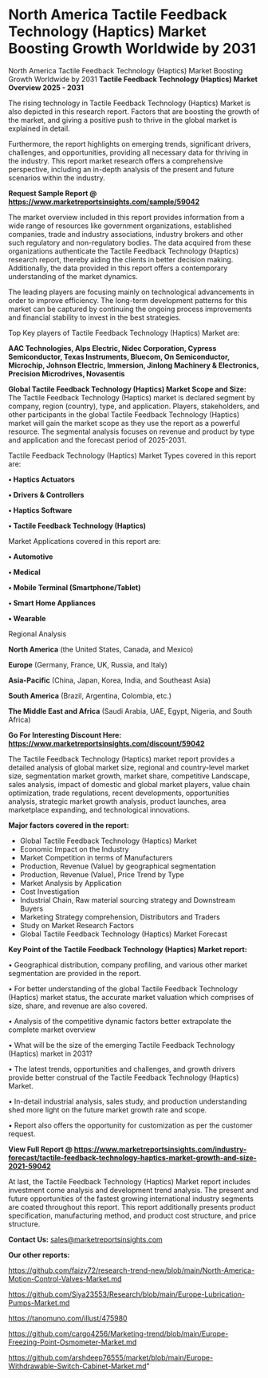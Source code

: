# North America Tactile Feedback Technology (Haptics) Market Boosting Growth Worldwide by 2031
North America Tactile Feedback Technology (Haptics) Market Boosting Growth Worldwide by 2031
<Strong> Tactile Feedback Technology (Haptics) Market Overview 2025 - 2031</strong>

The rising technology in Tactile Feedback Technology (Haptics) Market is also depicted in this research report. Factors that are boosting the growth of the market, and giving a positive push to thrive in the global market is explained in detail.

Furthermore, the report highlights on emerging trends, significant drivers, challenges, and opportunities, providing all necessary data for thriving in the industry. This report market research offers a comprehensive perspective, including an in-depth analysis of the present and future scenarios within the industry.

<strong>Request Sample Report @ <a href=https://www.marketreportsinsights.com/sample/59042>https://www.marketreportsinsights.com/sample/59042</a></strong>

The market overview included in this report provides information from a wide range of resources like government organizations, established companies, trade and industry associations, industry brokers and other such regulatory and non-regulatory bodies. The data acquired from these organizations authenticate the Tactile Feedback Technology (Haptics) research report, thereby aiding the clients in better decision making. Additionally, the data provided in this report offers a contemporary understanding of the market dynamics.

The leading players are focusing mainly on technological advancements in order to improve efficiency. The long-term development patterns for this market can be captured by continuing the ongoing process improvements and financial stability to invest in the best strategies.

Top Key players of Tactile Feedback Technology (Haptics) Market are:

<strong>AAC Technologies, Alps Electric, Nidec Corporation, Cypress Semiconductor, Texas Instruments, Bluecom, On Semiconductor, Microchip, Johnson Electric, Immersion, Jinlong Machinery & Electronics, Precision Microdrives, Novasentis</strong>

<strong><b>Global Tactile Feedback Technology (Haptics) Market Scope and Size:</b></strong>
The Tactile Feedback Technology (Haptics) market is declared segment by company, region (country), type, and application. Players, stakeholders, and other participants in the global Tactile Feedback Technology (Haptics) market will gain the market scope as they use the report as a powerful resource. The segmental analysis focuses on revenue and product by type and application and the forecast period of 2025-2031.

Tactile Feedback Technology (Haptics) Market Types covered in this report are:

<strong>• Haptics Actuators

• Drivers & Controllers

• Haptics Software

• Tactile Feedback Technology (Haptics)</strong>

Market Applications covered in this report are:

<strong>• Automotive

• Medical

• Mobile Terminal (Smartphone/Tablet)

• Smart Home Appliances

• Wearable</strong> 

Regional Analysis

<strong>North America</strong> (the United States, Canada, and Mexico)

<strong>Europe</strong> (Germany, France, UK, Russia, and Italy)

<strong>Asia-Pacific</strong> (China, Japan, Korea, India, and Southeast Asia)

<strong>South America</strong> (Brazil, Argentina, Colombia, etc.)

<strong>The Middle East and Africa</strong> (Saudi Arabia, UAE, Egypt, Nigeria, and South Africa)

<strong>Go For Interesting Discount Here: <a href=https://www.marketreportsinsights.com/discount/59042>https://www.marketreportsinsights.com/discount/59042</a></strong>

The Tactile Feedback Technology (Haptics) market report provides a detailed analysis of global market size, regional and country-level market size, segmentation market growth, market share, competitive Landscape, sales analysis, impact of domestic and global market players, value chain optimization, trade regulations, recent developments, opportunities analysis, strategic market growth analysis, product launches, area marketplace expanding, and technological innovations.

<strong><b>Major factors covered in the report:</b></strong>
<ul>
  <li>Global Tactile Feedback Technology (Haptics) Market </li>
  <li>Economic Impact on the Industry</li>
  <li>Market Competition in terms of Manufacturers</li>
  <li>Production, Revenue (Value) by geographical segmentation</li>
  <li>Production, Revenue (Value), Price Trend by Type</li>
  <li>Market Analysis by Application</li>
  <li>Cost Investigation</li>
  <li>Industrial Chain, Raw material sourcing strategy and Downstream Buyers</li>
  <li>Marketing Strategy comprehension, Distributors and Traders</li>
  <li>Study on Market Research Factors</li>
  <li>Global Tactile Feedback Technology (Haptics) Market Forecast</li>
</ul>

<strong><b>Key Point of the Tactile Feedback Technology (Haptics) Market report:</b></strong>

• Geographical distribution, company profiling, and various other market segmentation are provided in the report.

• For better understanding of the global Tactile Feedback Technology (Haptics) market status, the accurate market valuation which comprises of size, share, and revenue are also covered.

• Analysis of the competitive dynamic factors better extrapolate the complete market overview

• What will be the size of the emerging Tactile Feedback Technology (Haptics) market in 2031?

• The latest trends, opportunities and challenges, and growth drivers provide better construal of the Tactile Feedback Technology (Haptics) Market.

• In-detail industrial analysis, sales study, and production understanding shed more light on the future market growth rate and scope.

• Report also offers the opportunity for customization as per the customer request.

<strong><b>View Full Report @ <a href=https://www.marketreportsinsights.com/industry-forecast/tactile-feedback-technology-haptics-market-growth-and-size-2021-59042>https://www.marketreportsinsights.com/industry-forecast/tactile-feedback-technology-haptics-market-growth-and-size-2021-59042</a></b></strong>


At last, the Tactile Feedback Technology (Haptics) Market report includes investment come analysis and development trend analysis. The present and future opportunities of the fastest growing international industry segments are coated throughout this report. This report additionally presents product specification, manufacturing method, and product cost structure, and price structure.

<strong>Contact Us:</strong>
sales@marketreportsinsights.com

<strong>Our other reports:</strong>

<a href=https://github.com/faizy72/research-trend-new/blob/main/North-America-Motion-Control-Valves-Market.md>https://github.com/faizy72/research-trend-new/blob/main/North-America-Motion-Control-Valves-Market.md</a>

<a href=https://github.com/Siya23553/Research/blob/main/Europe-Lubrication-Pumps-Market.md>https://github.com/Siya23553/Research/blob/main/Europe-Lubrication-Pumps-Market.md</a>

<a href=https://tanomuno.com/illust/475980>https://tanomuno.com/illust/475980</a>

<a href=https://github.com/cargo4256/Marketing-trend/blob/main/Europe-Freezing-Point-Osmometer-Market.md>https://github.com/cargo4256/Marketing-trend/blob/main/Europe-Freezing-Point-Osmometer-Market.md</a>

<a href=https://github.com/arshdeep76555/market/blob/main/Europe-Withdrawable-Switch-Cabinet-Market.md>https://github.com/arshdeep76555/market/blob/main/Europe-Withdrawable-Switch-Cabinet-Market.md</a>"
